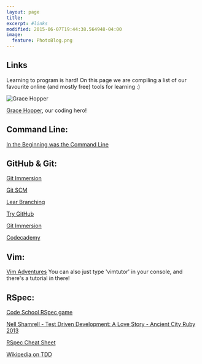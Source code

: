 ```yaml
---
layout: page
title: 
excerpt: #links
modified: 2015-06-07T19:44:38.564948-04:00
image:
  feature: PhotoBlog.png
---
```

## Links


Learning to program is hard! On this page we are compiling a list of our favourite online (and mostly free) tools for learning :)

![Grace Hopper](/images/grashopper.jpg)

[Grace Hopper](https://en.wikipedia.org/wiki/Grace_Hopper), our coding hero!


## Command Line:

[In the Beginning was the Command Line](http://cristal.inria.fr/~weis/info/commandline.html)


## GitHub & Git:

[Git Immersion](http://gitimmersion.com/)

[Git SCM](http://git-scm.com/videos)

[Lear Branching](http://pcottle.github.io/learnGitBranching/)

[Try GitHub](https://try.github.io/levels/1/challenges/1)

[Git Immersion](http://gitimmersion.com/lab_01.html)

[Codecademy](http://www.codecademy.com/blog/74-getting-started-with-git)


## Vim:

[Vim Adventures](http://vim-adventures.com/)
You can also just type 'vimtutor' in your console, and there's a tutorial in there! 

## RSpec:

[Code School RSpec game](http://rspec.codeschool.com/levels/1)

[Nell Shamrell - Test Driven Development: A Love Story - Ancient City Ruby 2013](https://www.youtube.com/watch?v=nBtO1UOK9Hs)

[RSpec Cheat Sheet](http://www.anchor.com.au/wp-content/uploads/rspec_cheatsheet_attributed.pdf)

[Wikipedia on TDD](https://en.wikipedia.org/wiki/Test-driven_development)





